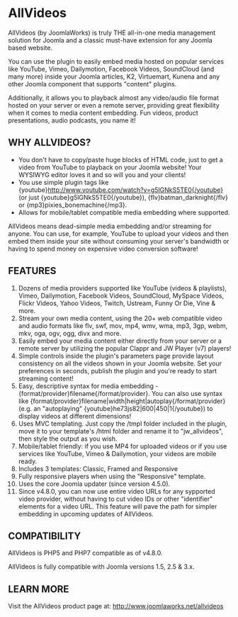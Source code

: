 AllVideos
=========

AllVideos (by JoomlaWorks) is truly THE all-in-one media management solution for Joomla and a classic must-have extension for any Joomla based website.

You can use the plugin to easily embed media hosted on popular services like YouTube, Vimeo, Dailymotion, Facebook Videos, SoundCloud (and many more) inside your Joomla articles, K2, Virtuemart, Kunena and any other Joomla component that supports "content" plugins.

Additionally, it allows you to playback almost any video/audio file format hosted on your server or even a remote server, providing great flexibility when it comes to media content embedding. Fun videos, product presentations, audio podcasts, you name it!


## WHY ALLVIDEOS?
- You don't have to copy/paste huge blocks of HTML code, just to get a video from YouTube to playback on your Joomla website! Your WYSIWYG editor loves it and so will you and your clients!
- You use simple plugin tags like {youtube}http://www.youtube.com/watch?v=g5lGNkS5TE0{/youtube} (or just {youtube}g5lGNkS5TE0{/youtube}), {flv}batman_darknight{/flv} or {mp3}pixies_bonemachine{/mp3}.
- Allows for mobile/tablet compatible media embedding where supported.

AllVideos means dead-simple media embedding and/or streaming for anyone. You can use, for example, YouTube to upload your videos and then embed them inside your site without consuming your server's bandwidth or having to spend money on expensive video conversion software!


## FEATURES
1. Dozens of media providers supported like YouTube (videos & playlists), Vimeo, Dailymotion, Facebook Videos, SoundCloud, MySpace Videos, Flickr Videos, Yahoo Videos, Twitch, Ustream, Funny Or Die, Vine & more.
2. Stream your own media content, using the 20+ web compatible video and audio formats like flv, swf, mov, mp4, wmv, wma, mp3, 3gp, webm, mkv, oga, ogv, ogg, divx and more.
3. Easily embed your media content either directly from your server or a remote server by utilizing the popular Clappr and JW Player (v7) players!
4. Simple controls inside the plugin's parameters page provide layout consistency on all the videos shown in your Joomla website. Set your preferences in seconds, publish the plugin and you're ready to start streaming content!
5. Easy, descriptive syntax for media embedding - {format/provider}filename{/format/provider}. You can also use syntax like {format/provider}filename|width|height|autoplay{/format/provider} (e.g. an "autoplaying" {youtube}he73js82|600|450|1{/youtube}) to display videos at different dimensions!
6. Uses MVC templating. Just copy the /tmpl folder included in the plugin, move it to your template's /html folder and rename it to "jw_allvideos", then style the output as you wish.
7. Mobile/tablet friendly: if you use MP4 for uploaded videos or if you use services like YouTube, Vimeo & Dailymotion, your videos are mobile ready.
8. Includes 3 templates: Classic, Framed and Responsive
9. Fully responsive players when using the "Responsive" template.
10. Uses the core Joomla updater (since version 4.5.0).
11. Since v4.8.0, you can now use entire video URLs for any sypported video provider, without having to cut video IDs or other "identifier" elements for a video URL. This feature will pave the path for simpler embedding in upcoming updates of AllVideos.


## COMPATIBILITY
AllVideos is PHP5 and PHP7 compatible as of v4.8.0.

AllVideos is fully compatible with Joomla versions 1.5, 2.5 & 3.x.


## LEARN MORE
Visit the AllVideos product page at: http://www.joomlaworks.net/allvideos
